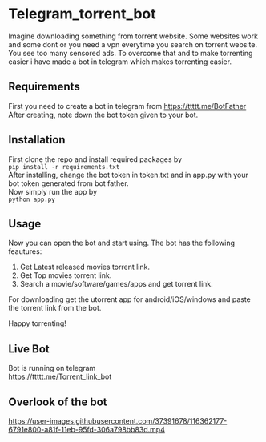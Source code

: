 # Telegram_torrent_bot

Imagine downloading something from torrent website. Some websites work and some dont or you need a vpn everytime you search on torrent website. You see too many sensored ads. To overcome that and to make torrenting easier i have made a bot in telegram which makes torrenting easier.

## Requirements

First you need to create a bot in telegram from https://ttttt.me/BotFather  
After creating, note down the bot token given to your bot.  

## Installation

First clone the repo and install required packages by  
`pip install -r requirements.txt`  
After installing, change the bot token in token.txt and in app.py with your bot token generated from bot father.  
Now simply run the app by  
`python app.py`

## Usage

Now you can open the bot and start using. The bot has the following feautures:  

1. Get Latest released movies torrent link.
2. Get Top movies torrent link.
3. Search a movie/software/games/apps and get torrent link.  

For downloading get the utorrent app for android/iOS/windows and paste the torrent link from the bot.  

Happy torrenting!  

## Live Bot  

Bot is running on telegram  
https://ttttt.me/Torrent_link_bot

## Overlook of the bot

https://user-images.githubusercontent.com/37391678/116362177-6791e800-a81f-11eb-95fd-306a798bb83d.mp4
